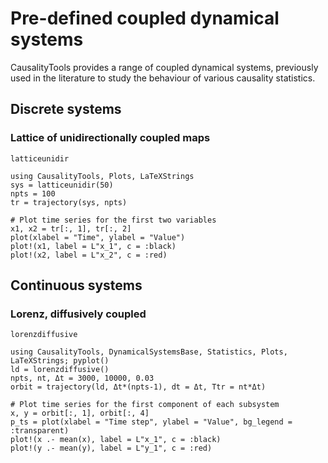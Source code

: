 # Pre-defined coupled dynamical systems

CausalityTools provides a range of coupled dynamical systems, previously used in the literature to
study the behaviour of various causality statistics.

## Discrete systems 

### Lattice of unidirectionally coupled maps 

```@docs 
latticeunidir
```

```@example 
using CausalityTools, Plots, LaTeXStrings
sys = latticeunidir(50)
npts = 100
tr = trajectory(sys, npts)

# Plot time series for the first two variables
x1, x2 = tr[:, 1], tr[:, 2]
plot(xlabel = "Time", ylabel = "Value")
plot!(x1, label = L"x_1", c = :black)
plot!(x2, label = L"x_2", c = :red)
```

## Continuous systems 

### Lorenz, diffusively coupled

```@docs
lorenzdiffusive
```

```@example
using CausalityTools, DynamicalSystemsBase, Statistics, Plots, LaTeXStrings; pyplot()
ld = lorenzdiffusive()
npts, nt, Δt = 3000, 10000, 0.03
orbit = trajectory(ld, Δt*(npts-1), dt = Δt, Ttr = nt*Δt)

# Plot time series for the first component of each subsystem
x, y = orbit[:, 1], orbit[:, 4]
p_ts = plot(xlabel = "Time step", ylabel = "Value", bg_legend = :transparent)
plot!(x .- mean(x), label = L"x_1", c = :black)
plot!(y .- mean(y), label = L"y_1", c = :red)
```